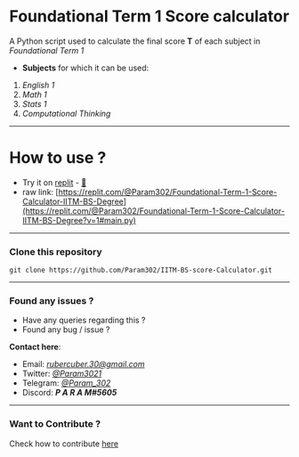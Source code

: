 # Foundational Term 1 Score calculator

A Python script used to calculate the final score **T** of each subject in _Foundational Term 1_

-   **Subjects** for which it can be used:

1. _English 1_
2. _Math 1_
3. _Stats 1_
4. _Computational Thinking_

---

# How to use ?

-   Try it on [replit](https://replit.com/@Param302/Foundational-Term-1-Score-Calculator-IITM-BS-Degree?v=1#main.py) - [🔗](https://replit.com/@Param302/Foundational-Term-1-Score-Calculator-IITM-BS-Degree?v=1#main.py)
- raw link: [https://replit.com/@Param302/Foundational-Term-1-Score-Calculator-IITM-BS-Degree](https://replit.com/@Param302/Foundational-Term-1-Score-Calculator-IITM-BS-Degree?v=1#main.py)

---

### Clone this repository

```
git clone https://github.com/Param302/IITM-BS-score-Calculator.git
```

---

### Found any issues ?

-   Have any queries regarding this ?
-   Found any bug / issue ?

**Contact here**:

-   Email: _[rubercuber.30@gmail.com](mailto:rubercuber.30@gmail.com)_
-   Twitter: _[@Param3021](https://twitter.com/Param3021)_
-   Telegram: _[@Param_302](https://t.me/Param_302)_
-   Discord: **_P A R A M#5605_**

---

### Want to Contribute ?

Check how to contribute [here](../readme.md#want-to-contribute-)

